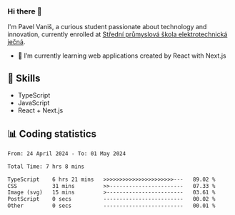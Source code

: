 ### Hi there 👋
I'm Pavel Vaniš, a curious student passionate about technology and innovation, currently enrolled at [Střední průmyslová škola elektrotechnická ječná](https://www.spsejecna.cz/).

- 🌱 I’m currently learning web applications created by React with Next.js

## 🧠 Skills
- TypeScript
- JavaScript
- React + Next.js


## 📊 Coding statistics
<!--START_SECTION:waka-->

```txt
From: 24 April 2024 - To: 01 May 2024

Total Time: 7 hrs 8 mins

TypeScript    6 hrs 21 mins   >>>>>>>>>>>>>>>>>>>>>>---   89.02 %
CSS           31 mins         >>-----------------------   07.33 %
Image (svg)   15 mins         >------------------------   03.61 %
PostScript    0 secs          -------------------------   00.02 %
Other         0 secs          -------------------------   00.01 %
```

<!--END_SECTION:waka-->
